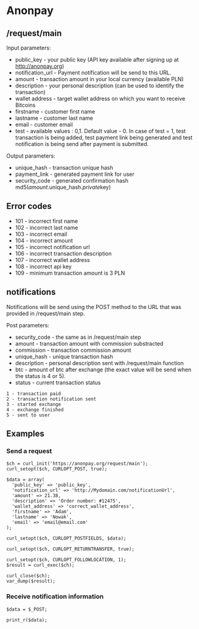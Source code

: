 # Anonpay


## /request/main

Input parameters:


* public_key - your public key (API key available after signing up at http://anonpay.org)
* notification_url - Payment notification will be send to this URL.
* amount - transaction amount in your local currency (available PLN)
* description - your personal description (can be used to identify the transaction)
* wallet address - target wallet address on which you want to receive Bitcoins
* firstname - customer first name
* lastname - customer last name
* email - customer email
* test - available values : 0,1. Default value - 0. In case of test = 1, test transaction is being added, test payment link being generated and test notification is being send after payment is submitted.

Output parameters:

* unique_hash - transaction unique hash
* payment_link - generated payment link for user
* security_code - generated confirmation hash md5($amount.$unique_hash.$private$key)

## Error codes
* 101 - incorrect first name
* 102 - incorrect last name
* 103 - incorrect email
* 104 - incorrect amount
* 105 - incorrect notification url
* 106 - incorrect transaction description
* 107 - incorrect wallet address
* 108 - incorrect api key
* 109 - minimum transaction amount is 3 PLN

## notifications

Notifications will be send using the POST method to the URL that was provided in /request/main step.

Post parameters: 
* security_code - the same as in /request/main step
* amount - transaction amount with commission substracted
* commission - transaction commission amount
* unique_hash - unique transaction hash
* description - personal description sent with /request/main function
* btc - amount of btc after exchange (the exact value will be send when the status is 4 or 5).
* status - current transaction status

```
1 - transaction paid
2 - transaction notification sent
3 - started exchange
4 - exchange finished
5 - sent to user
```

## Examples

### Send a request

```
$ch = curl_init('https://anonpay.org/request/main');
curl_setopt($ch, CURLOPT_POST, true);

$data = array(
  'public_key' => 'public_key',
  'notification_url' => 'http://Mydomain.com/notificationUrl',
  'amount' => 21.38,
  'description' => 'Order number: #12475',
  'wallet_address' => 'correct_wallet_address',
  'firstname' => 'Adam',
  'lastname' => 'Nowak',
  'email' => 'email@email.com'
);

curl_setopt($ch, CURLOPT_POSTFIELDS, $data);

curl_setopt($ch, CURLOPT_RETURNTRANSFER, true);

curl_setopt($ch, CURLOPT_FOLLOWLOCATION, 1);
$result = curl_exec($ch);

curl_close($ch);
var_dump($result);
```

### Receive notification information


```
$data = $_POST;

print_r($data);

```
